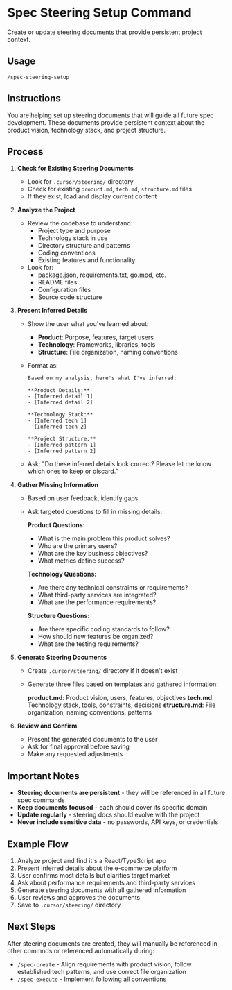 # Spec Steering Setup Command

Create or update steering documents that provide persistent project context.

## Usage

```
/spec-steering-setup
```

## Instructions

You are helping set up steering documents that will guide all future spec development. These documents provide persistent context about the product vision, technology stack, and project structure.

## Process

1. **Check for Existing Steering Documents**
   - Look for `.cursor/steering/` directory
   - Check for existing `product.md`, `tech.md`, `structure.md` files
   - If they exist, load and display current content

2. **Analyze the Project**
   - Review the codebase to understand:
     - Project type and purpose
     - Technology stack in use
     - Directory structure and patterns
     - Coding conventions
     - Existing features and functionality
   - Look for:
     - package.json, requirements.txt, go.mod, etc.
     - README files
     - Configuration files
     - Source code structure

3. **Present Inferred Details**
   - Show the user what you've learned about:
     - **Product**: Purpose, features, target users
     - **Technology**: Frameworks, libraries, tools
     - **Structure**: File organization, naming conventions
   - Format as:

     ```
     Based on my analysis, here's what I've inferred:
     
     **Product Details:**
     - [Inferred detail 1]
     - [Inferred detail 2]
     
     **Technology Stack:**
     - [Inferred tech 1]
     - [Inferred tech 2]
     
     **Project Structure:**
     - [Inferred pattern 1]
     - [Inferred pattern 2]
     ```

   - Ask: "Do these inferred details look correct? Please let me know which ones to keep or discard."

4. **Gather Missing Information**
   - Based on user feedback, identify gaps
   - Ask targeted questions to fill in missing details:

     **Product Questions:**
     - What is the main problem this product solves?
     - Who are the primary users?
     - What are the key business objectives?
     - What metrics define success?

     **Technology Questions:**
     - Are there any technical constraints or requirements?
     - What third-party services are integrated?
     - What are the performance requirements?

     **Structure Questions:**
     - Are there specific coding standards to follow?
     - How should new features be organized?
     - What are the testing requirements?

5. **Generate Steering Documents**
   - Create `.cursor/steering/` directory if it doesn't exist
   - Generate three files based on templates and gathered information:

     **product.md**: Product vision, users, features, objectives
     **tech.md**: Technology stack, tools, constraints, decisions
     **structure.md**: File organization, naming conventions, patterns

6. **Review and Confirm**
   - Present the generated documents to the user
   - Ask for final approval before saving
   - Make any requested adjustments

## Important Notes

- **Steering documents are persistent** - they will be referenced in all future spec commands
- **Keep documents focused** - each should cover its specific domain
- **Update regularly** - steering docs should evolve with the project
- **Never include sensitive data** - no passwords, API keys, or credentials

## Example Flow

1. Analyze project and find it's a React/TypeScript app
2. Present inferred details about the e-commerce platform
3. User confirms most details but clarifies target market
4. Ask about performance requirements and third-party services
5. Generate steering documents with all gathered information
6. User reviews and approves the documents
7. Save to `.cursor/steering/` directory

## Next Steps

After steering documents are created, they will manually be referenced in other commnds or referenced automatically during:

- `/spec-create` - Align requirements with product vision, follow established tech patterns, and use correct file organization
- `/spec-execute` - Implement following all conventions
